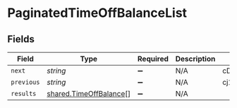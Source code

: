# PaginatedTimeOffBalanceList


## Fields

| Field                                                                   | Type                                                                    | Required                                                                | Description                                                             | Example                                                                 |
| ----------------------------------------------------------------------- | ----------------------------------------------------------------------- | ----------------------------------------------------------------------- | ----------------------------------------------------------------------- | ----------------------------------------------------------------------- |
| `next`                                                                  | *string*                                                                | :heavy_minus_sign:                                                      | N/A                                                                     | cD0yMDIxLTAxLTA2KzAzJTNBMjQlM0E1My40MzQzMjYlMkIwMCUzQTAw                |
| `previous`                                                              | *string*                                                                | :heavy_minus_sign:                                                      | N/A                                                                     | cj1sZXdwd2VycWVtY29zZnNkc2NzUWxNMEUxTXk0ME16UXpNallsTWtJ                |
| `results`                                                               | [shared.TimeOffBalance](../../../sdk/models/shared/timeoffbalance.md)[] | :heavy_minus_sign:                                                      | N/A                                                                     |                                                                         |
